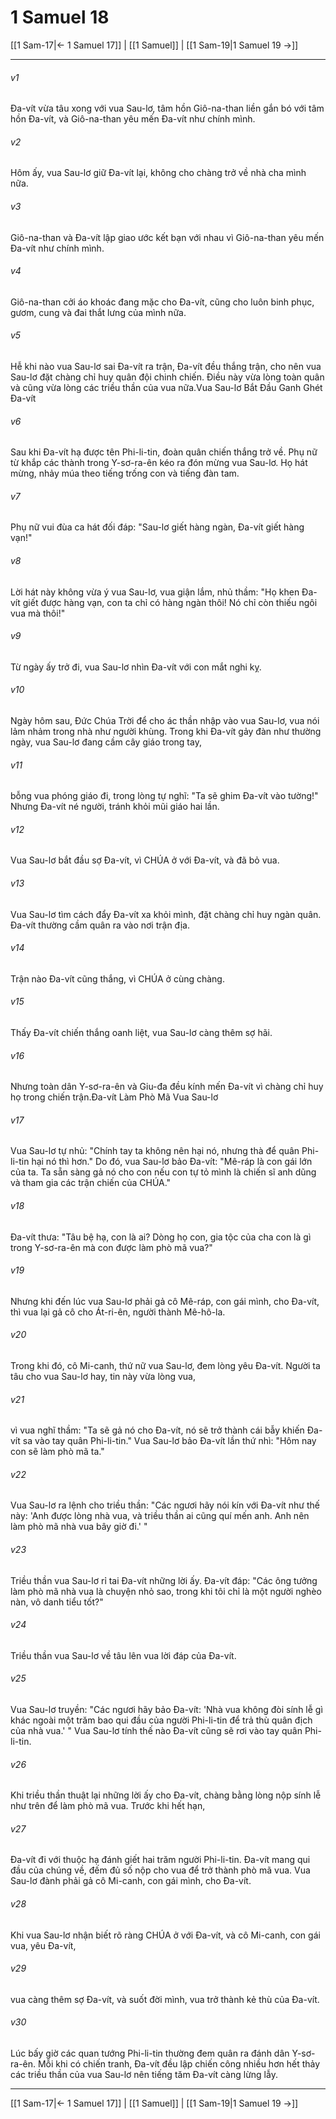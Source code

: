 # 1 Samuel 18

[[1 Sam-17|← 1 Samuel 17]] | [[1 Samuel]] | [[1 Sam-19|1 Samuel 19 →]]
***



###### v1 
Đa-vít vừa tâu xong với vua Sau-lơ, tâm hồn Giô-na-than liền gắn bó với tâm hồn Đa-vít, và Giô-na-than yêu mến Đa-vít như chính mình. 

###### v2 
Hôm ấy, vua Sau-lơ giữ Đa-vít lại, không cho chàng trở về nhà cha mình nữa. 

###### v3 
Giô-na-than và Đa-vít lập giao ước kết bạn với nhau vì Giô-na-than yêu mến Đa-vít như chính mình. 

###### v4 
Giô-na-than cởi áo khoác đang mặc cho Đa-vít, cũng cho luôn binh phục, gươm, cung và đai thắt lưng của mình nữa. 

###### v5 
Hễ khi nào vua Sau-lơ sai Đa-vít ra trận, Đa-vít đều thắng trận, cho nên vua Sau-lơ đặt chàng chỉ huy quân đội chinh chiến. Điều này vừa lòng toàn quân và cũng vừa lòng các triều thần của vua nữa.Vua Sau-lơ Bắt Đầu Ganh Ghét Đa-vít 

###### v6 
Sau khi Đa-vít hạ được tên Phi-li-tin, đoàn quân chiến thắng trở về. Phụ nữ từ khắp các thành trong Y-sơ-ra-ên kéo ra đón mừng vua Sau-lơ. Họ hát mừng, nhảy múa theo tiếng trống con và tiếng đàn tam. 

###### v7 
Phụ nữ vui đùa ca hát đối đáp: "Sau-lơ giết hàng ngàn, Đa-vít giết hàng vạn!" 

###### v8 
Lời hát này không vừa ý vua Sau-lơ, vua giận lắm, nhủ thầm: "Họ khen Đa-vít giết được hàng vạn, con ta chỉ có hàng ngàn thôi! Nó chỉ còn thiếu ngôi vua mà thôi!" 

###### v9 
Từ ngày ấy trở đi, vua Sau-lơ nhìn Đa-vít với con mắt nghi kỵ. 

###### v10 
Ngày hôm sau, Đức Chúa Trời để cho ác thần nhập vào vua Sau-lơ, vua nói lảm nhảm trong nhà như người khùng. Trong khi Đa-vít gảy đàn như thường ngày, vua Sau-lơ đang cầm cây giáo trong tay, 

###### v11 
bỗng vua phóng giáo đi, trong lòng tự nghĩ: "Ta sẽ ghim Đa-vít vào tường!" Nhưng Đa-vít né người, tránh khỏi mũi giáo hai lần. 

###### v12 
Vua Sau-lơ bắt đầu sợ Đa-vít, vì CHÚA ở với Đa-vít, và đã bỏ vua. 

###### v13 
Vua Sau-lơ tìm cách đẩy Đa-vít xa khỏi mình, đặt chàng chỉ huy ngàn quân. Đa-vít thường cầm quân ra vào nơi trận địa. 

###### v14 
Trận nào Đa-vít cũng thắng, vì CHÚA ở cùng chàng. 

###### v15 
Thấy Đa-vít chiến thắng oanh liệt, vua Sau-lơ càng thêm sợ hãi. 

###### v16 
Nhưng toàn dân Y-sơ-ra-ên và Giu-đa đều kính mến Đa-vít vì chàng chỉ huy họ trong chiến trận.Đa-vít Làm Phò Mã Vua Sau-lơ 

###### v17 
Vua Sau-lơ tự nhủ: "Chính tay ta không nên hại nó, nhưng thà để quân Phi-li-tin hại nó thì hơn." Do đó, vua Sau-lơ bảo Đa-vít: "Mê-ráp là con gái lớn của ta. Ta sẵn sàng gả nó cho con nếu con tự tỏ mình là chiến sĩ anh dũng và tham gia các trận chiến của CHÚA." 

###### v18 
Đa-vít thưa: "Tâu bệ hạ, con là ai? Dòng họ con, gia tộc của cha con là gì trong Y-sơ-ra-ên mà con được làm phò mã vua?" 

###### v19 
Nhưng khi đến lúc vua Sau-lơ phải gả cô Mê-ráp, con gái mình, cho Đa-vít, thì vua lại gả cô cho Át-ri-ên, người thành Mê-hô-la. 

###### v20 
Trong khi đó, cô Mi-canh, thứ nữ vua Sau-lơ, đem lòng yêu Đa-vít. Người ta tâu cho vua Sau-lơ hay, tin này vừa lòng vua, 

###### v21 
vì vua nghĩ thầm: "Ta sẽ gả nó cho Đa-vít, nó sẽ trở thành cái bẫy khiến Đa-vít sa vào tay quân Phi-li-tin." Vua Sau-lơ bảo Đa-vít lần thứ nhì: "Hôm nay con sẽ làm phò mã ta." 

###### v22 
Vua Sau-lơ ra lệnh cho triều thần: "Các ngươi hãy nói kín với Đa-vít như thế này: 'Anh được lòng nhà vua, và triều thần ai cũng quí mến anh. Anh nên làm phò mã nhà vua bây giờ đi.' " 

###### v23 
Triều thần vua Sau-lơ rỉ tai Đa-vít những lời ấy. Đa-vít đáp: "Các ông tưởng làm phò mã nhà vua là chuyện nhỏ sao, trong khi tôi chỉ là một người nghèo nàn, vô danh tiểu tốt?" 

###### v24 
Triều thần vua Sau-lơ về tâu lên vua lời đáp của Đa-vít. 

###### v25 
Vua Sau-lơ truyền: "Các ngươi hãy bảo Đa-vít: 'Nhà vua không đòi sính lễ gì khác ngoài một trăm bao qui đầu của người Phi-li-tin để trả thù quân địch của nhà vua.' " Vua Sau-lơ tính thế nào Đa-vít cũng sẽ rơi vào tay quân Phi-li-tin. 

###### v26 
Khi triều thần thuật lại những lời ấy cho Đa-vít, chàng bằng lòng nộp sính lễ như trên để làm phò mã vua. Trước khi hết hạn, 

###### v27 
Đa-vít đi với thuộc hạ đánh giết hai trăm người Phi-li-tin. Đa-vít mang qui đầu của chúng về, đếm đủ số nộp cho vua để trở thành phò mã vua. Vua Sau-lơ đành phải gả cô Mi-canh, con gái mình, cho Đa-vít. 

###### v28 
Khi vua Sau-lơ nhận biết rõ ràng CHÚA ở với Đa-vít, và cô Mi-canh, con gái vua, yêu Đa-vít, 

###### v29 
vua càng thêm sợ Đa-vít, và suốt đời mình, vua trở thành kẻ thù của Đa-vít. 

###### v30 
Lúc bấy giờ các quan tướng Phi-li-tin thường đem quân ra đánh dân Y-sơ-ra-ên. Mỗi khi có chiến tranh, Đa-vít đều lập chiến công nhiều hơn hết thảy các triều thần của vua Sau-lơ nên tiếng tăm Đa-vít càng lừng lẫy.

***
[[1 Sam-17|← 1 Samuel 17]] | [[1 Samuel]] | [[1 Sam-19|1 Samuel 19 →]]
